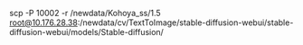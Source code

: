 scp -P 10002  -r /newdata/Kohoya_ss/1.5   root@10.176.28.38:/newdata/cv/TextToImage/stable-diffusion-webui/stable-diffusion-webui/models/Stable-diffusion/
